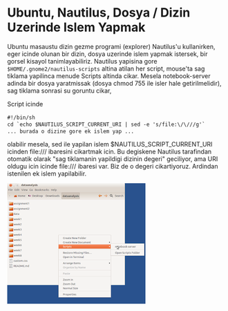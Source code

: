 # Ubuntu, Nautilus, Dosya / Dizin Uzerinde Islem Yapmak

Ubuntu masaustu dizin gezme programi (explorer) Nautilus'u
kullanirken, eger  icinde olunan bir dizin, dosya uzerinde islem
yapmak istersek, bir gorsel kisayol tanimlayabiliriz. Nautilus
yapisina gore `$HOME/.gnome2/nautilus-scripts` altina atilan her script,
mouse'ta sag tiklama yapilinca menude Scripts altinda cikar. Mesela
notebook-server adinda bir dosya yaratmissak (dosya chmod 755 ile
isler hale getirilmelidir), sag tiklama sonrasi su goruntu cikar,


Script icinde 

```
#!/bin/sh
cd `echo $NAUTILUS_SCRIPT_CURRENT_URI | sed -e 's/file:\/\///g'`
... burada o dizine gore ek islem yap ...
```

olabilir mesela, sed ile yapilan islem $NAUTILUS_SCRIPT_CURRENT_URI
icinden file:/// ibaresini cikartmak icin. Bu degiskene Nautilus
tarafindan otomatik olarak "sag tiklamanin yapildigi dizinin degeri"
geciliyor, ama URI oldugu icin icinde file:/// ibaresi var. Biz de o
degeri cikartiyoruz. Ardindan istenilen ek islem yapilabilir.

![](Screenshotfrom2013-03-31153819.png)

